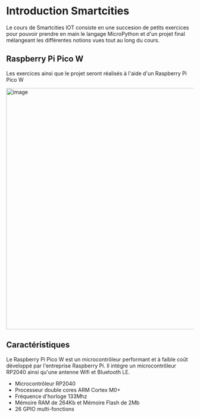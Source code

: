 # Introduction Smartcities

Le cours de Smartcities IOT consiste en une succesion de petits exercices pour pouvoir prendre en main le langage MicroPython et d'un projet final mélangeant les différentes notions vues tout au long du cours. 

## Raspberry Pi Pico W

Les exercices ainsi que le projet seront réalisés à l'aide d'un Raspberry Pi Pico W

<img width="647" alt="image" src="https://github.com/hepl-degeer/smartcities/assets/159243839/77327ed2-c4c1-4404-afeb-55c242c72697">

## Caractéristiques

Le Raspberry Pi Pico W est un microcontrôleur performant et à faible coût développé par l'entreprise Raspberry Pi. Il intègre un microcontrôleur RP2040 ainsi qu'une antenne Wifi et Bluetooth LE.  

- Microcontrôleur RP2040
- Processeur double cores ARM Cortex M0+
- Fréquence d'horloge 133Mhz
- Mémoire RAM de 264Kb et Mémoire Flash de 2Mb
- 26 GPIO multi-fonctions
